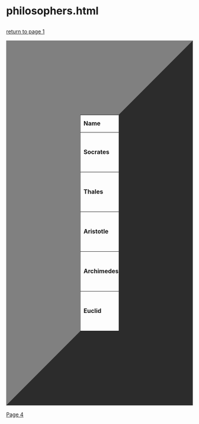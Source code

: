 # philosophers.html
<html>
    <head>
        <title>General knowledge</title>
    </head>
    <body>
        <table border = "200">
            <tr>
                <h2><td><strong>Name</strong></td>
                <h2><td>Birthday</td></h2>
                <h2><td><em>Field</em></td></h2>
                <h2><td>Why is he famous?</td></h2>
                <h2><td>Picture</td></h2>
            </tr>
            <tr>
                <h2><td><strong>Socrates</strong></td>
                <h2><td>399 B.C.</td></h2>
                <h2><td><em>Philosopher</em></td></h2>
                <h2><td>One of the founders in western philosophy</td></h2>
                <h2><td><img src = "https://upload.wikimedia.org/wikipedia/commons/1/18/Socrates-tranh-ve.jpg" width = "100px" /> </td></h2>
            </tr>
            <tr>
                <h2><td><strong>Thales</strong></td>
                <h2><td>624 B.C.</td></h2>
                <h2><td><em>Philosopher and Mathematician</em></td></h2>
                <h2><td>Thales' Theorem</td></h2>
                <h2><td><img src = "http://greekaphrodite.weebly.com/uploads/1/6/9/1/16911922/7420185.jpg" width = "100px" /> </td></h2>
            </tr>
            <tr>
                <h2><td><strong>Aristotle</strong></td>
                <h2><td>384 B.C.</td></h2>
                <h2><td><em>Philosopher and Scientist</em></td></h2>
                <h2><td>One of the founders of Western Philosophy</td></h2>
                <h2><td><img src = "http://www.liveyourmagic.com/wp-content/uploads/2014/01/Aristotle_Color.jpg" width = "100px" /> </td></h2>
            </tr>
            <tr>
                <h2><td><strong>Archimedes</strong></td>
                <h2><td>287 B.C.</td></h2>
                <h2><td><em>Mathematician and Scientist</em></td></h2>
                <h2><td>One of the leading scientists in classical antiquity</td></h2>
                <h2><td><img src = "https://www.thefamouspeople.com/profiles/thumbs/archimedes.jpg" width = "100px" /> </td></h2>
            </tr>
            <tr>
                <h2><td><strong>Euclid</strong></td>
                <h2><td>300 B.C.</td></h2>
                <h2><td><em>Mathematician</em></td></h2>
                <h2><td>Father of Geometry</td></h2>
                <h2><td><img src = "https://www.wpclipart.com/dl.php?img=/famous/science/Greek/Euclid.webp" width = "100px" /> </td></h2>
            </tr>
            <p><a href ="htmlcss.html">return to page 1</a></p>
        </table>
        <a href="backroundimagetutorial.html">Page 4</a>
    </body>

</html>
